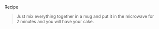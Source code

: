 Recipe
>Just mix everything together in a mug and put it in the microwave for 2 minutes and you will have your cake.
